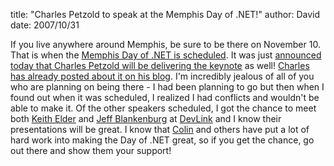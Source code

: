 
title: "Charles Petzold to speak at the Memphis Day of .NET!"
author: David
date: 2007/10/31

<p>If you live anywhere around Memphis, be sure to be there on November 10. That is when the <a href="http://dayofdotnet.mnug.net/">Memphis Day of .NET is scheduled</a>. It was just <a href="http://dayofdotnet.mnug.net/post/Keynote-Speaker-Announced-Charles-Petzold.aspx">announced today that Charles Petzold will be delivering the keynote</a> as well! <a href="http://www.charlespetzold.com/blog/2007/10/311018.html">Charles has already posted about it on his blog</a>. I'm incredibly jealous of all of you who are planning on being there - I had been planning to go but then when I found out when it was scheduled, I realized I had conflicts and wouldn't be able to make it. Of the other speakers scheduled, I got the chance to meet both <a href="http://keithelder.net/blog/">Keith Elder</a> and <a href="http://www.jeffblankenburg.com/index.html">Jeff Blankenburg</a> at <a href="http://devlink.net/">DevLink</a> and I know their presentations will be great. I know that <a href="http://www.colinneller.com/blog/">Colin</a> and others have put a lot of hard work into making the Day of .NET great, so if you get the chance, go out there and show them your support!</p>
